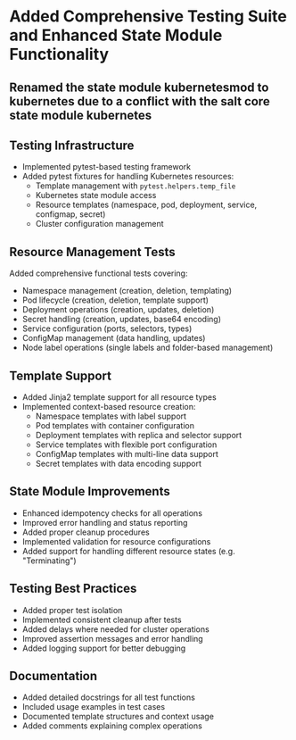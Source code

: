# Added Comprehensive Testing Suite and Enhanced State Module Functionality

## Renamed the state module kubernetesmod to kubernetes due to a conflict with the salt core state module kubernetes

## Testing Infrastructure
- Implemented pytest-based testing framework
- Added pytest fixtures for handling Kubernetes resources:
  - Template management with `pytest.helpers.temp_file`
  - Kubernetes state module access
  - Resource templates (namespace, pod, deployment, service, configmap, secret)
  - Cluster configuration management

## Resource Management Tests
Added comprehensive functional tests covering:
- Namespace management (creation, deletion, templating)
- Pod lifecycle (creation, deletion, template support)
- Deployment operations (creation, updates, deletion)
- Secret handling (creation, updates, base64 encoding)
- Service configuration (ports, selectors, types)
- ConfigMap management (data handling, updates)
- Node label operations (single labels and folder-based management)

## Template Support
- Added Jinja2 template support for all resource types
- Implemented context-based resource creation:
  - Namespace templates with label support
  - Pod templates with container configuration
  - Deployment templates with replica and selector support
  - Service templates with flexible port configuration
  - ConfigMap templates with multi-line data support
  - Secret templates with data encoding support

## State Module Improvements
- Enhanced idempotency checks for all operations
- Improved error handling and status reporting
- Added proper cleanup procedures
- Implemented validation for resource configurations
- Added support for handling different resource states (e.g. "Terminating")

## Testing Best Practices
- Added proper test isolation
- Implemented consistent cleanup after tests
- Added delays where needed for cluster operations
- Improved assertion messages and error handling
- Added logging support for better debugging

## Documentation
- Added detailed docstrings for all test functions
- Included usage examples in test cases
- Documented template structures and context usage
- Added comments explaining complex operations
